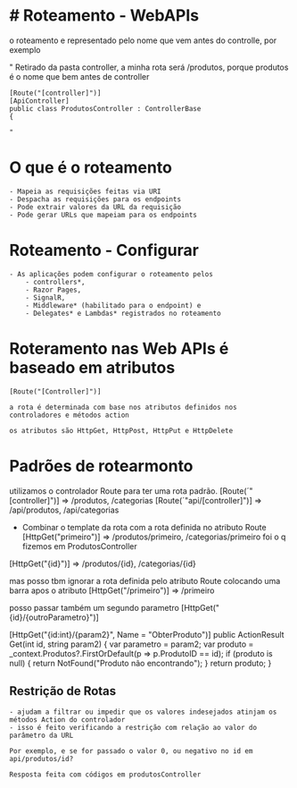 ﻿# # Roteamento - WebAPIs

o roteamento e representado pelo nome que vem antes do controlle, por exemplo

"
    Retirado da pasta controller, a minha rota será /produtos, porque produtos é o nome que bem antes de controller 

    [Route("[controller]")]
    [ApiController]
    public class ProdutosController : ControllerBase
    {
        
    "

# O que é o roteamento
    - Mapeia as requisições feitas via URI
    - Despacha as requisições para os endpoints
    - Pode extrair valores da URL da requisição
    - Pode gerar URLs que mapeiam para os endpoints


# Roteamento - Configurar

    - As aplicações podem configurar o roteamento pelos 
        - controllers*, 
        - Razor Pages, 
        - SignalR, 
        - Middleware* (habilitado para o endpoint) e 
        - Delegates* e Lambdas* registrados no roteamento

# Roteramento nas Web APIs é baseado em atributos
    [Route("[Controller]")]

    a rota é determinada com base nos atributos definidos nos controladores e métodos action

    os atributos são HttpGet, HttpPost, HttpPut e HttpDelete


# Padrões de rotearmonto

utilizamos o controlador Route para ter uma rota padrão.
[Route(´"[controller]")] => /produtos, /categorias
[Route(´"api/[controller]")] => /api/produtos, /api/categorias

 - Combinar o template da rota com a rota definida no atributo Route
 [HttpGet("primeiro")] => /produtos/primeiro, /categorias/primeiro
  foi o q fizemos em ProdutosController

 [HttpGet("{id}")] => /produtos/{id}, /categorias/{id}


 mas posso tbm ignorar a rota definida pelo atributo Route colocando uma barra apos o atributo
 [HttpGet("/primeiro")] => /primeiro

 posso passar também um segundo parametro
 [HttpGet("{id}/{outroParametro}")]

 [HttpGet("{id:int}/{param2}", Name = "ObterProduto")]
    public ActionResult<Produto> Get(int id, string param2)
    {
        var parametro = param2;
        var produto = _context.Produtos?.FirstOrDefault(p => p.ProdutoID == id);
        if (produto is null)
        {
            return NotFound("Produto não encontrando");
        }
        return produto;
    }

## Restrição de Rotas
    - ajudam a filtrar ou impedir que os valores indesejados atinjam os métodos Action do controlador
    - isso é feito verificando a restrição com relação ao valor do parâmetro da URL

    Por exemplo, e se for passado o valor 0, ou negativo no id em api/produtos/id? 

    Resposta feita com códigos em produtosController